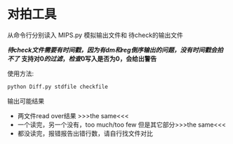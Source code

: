# 对拍工具

从命令行分别读入 MIPS.py 模拟输出文件和 待check的输出文件

***待check文件需要有时间戳，因为有dm和reg倒序输出的问题，没有时间戳会拍不了***
**支持对$0的过滤，检查$0写入是否为0，会给出警告**

使用方法:

```cmd
python Diff.py stdfile checkfile
```

输出可能结果

- 两文件read over结果 >>>the same<<<
- 一个读完，另一个没有，too much/too few 但是其它部分>>>the same<<<
- 都没读完，报错报告出错行数，请自行找文件对比

